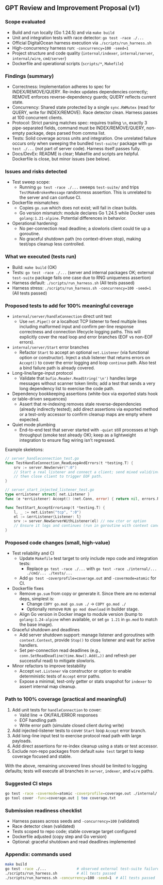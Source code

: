 ## GPT Review and Improvement Proposal (v1)

### Scope evaluated
- Build and run locally (Go 1.24.5) and via `make build`
- Unit and integration tests with race detector: `go test -race ./...`
- Official DigitalOcean harness execution via `./scripts/run_harness.sh`
- High-concurrency harness run: `-concurrency=100 -seed=1`
- Project structure and code quality (`internal/indexer`, `internal/server`, `internal/wire`, `cmd/server`)
- Dockerfile and operational scripts (`scripts/*`, `Makefile`)

### Findings (summary)
- Correctness: Implementation adheres to spec for INDEX/REMOVE/QUERY. Re-index updates dependencies correctly; REMOVE enforces reverse-dependency guards; QUERY reflects current state.
- Concurrency: Shared state protected by a single `sync.RWMutex` (read for QUERY, write for INDEX/REMOVE). Race detector clean. Harness passes at 100 concurrent clients.
- Protocol: Strict parsing matches spec: requires trailing `\n`, exactly 3 pipe-separated fields, command must be INDEX/REMOVE/QUERY, non-empty package, deps parsed from comma list.
- Tests: Solid coverage across units and integration. One unrelated failure occurs only when sweeping the bundled `test-suite/` package with `go test ./...` (not part of server code). Harness itself passes fully.
- Docs/DevEx: README is clear; Makefile and scripts are helpful. Dockerfile is close, but minor issues (see below).

### Issues and risks detected
- Test sweep scope:
  - Running `go test -race ./...` sweeps `test-suite/` and trips `TestMakeBrokenMessage` randomness assertion. This is unrelated to the server and can confuse CI.
- Dockerfile mismatches:
  - Copies `go.sum` which does not exist; will fail in clean builds.
  - Go version mismatch: module declares Go 1.24.5 while Docker uses `golang:1.21-alpine`. Potential differences in behavior.
- Operational hardening:
  - No per-connection read deadline; a slowloris client could tie up a goroutine.
  - No graceful shutdown path (no context-driven stop), making test/ops cleanup less controlled.

### What we executed (tests run)
- Build: `make build` (OK)
- Tests: `go test -race ./...` (server and internal packages OK; external `test-suite` package fails one case due to RNG uniqueness assertion)
- Harness default: `./scripts/run_harness.sh` (All tests passed)
- Harness stress: `./scripts/run_harness.sh -concurrency=100 -seed=1` (All tests passed)

### Proposed tests to add for 100% meaningful coverage
- `internal/server/handleConnection` direct unit test
  - Use `net.Pipe()` or a localhost TCP listener to feed multiple lines including malformed input and confirm per-line response correctness and connection lifecycle logging paths. This will explicitly cover the read loop and error branches (EOF vs non-EOF errors).
- `internal/server/Start` error branches
  - Refactor `Start` to accept an optional `net.Listener` (via functional option or constructor). Inject a stub listener that returns errors on `Accept()` to cover the error logging and loop `continue` path. Also test a bind failure path is already covered.
- Long-line/large-input protocol
  - Validate that `bufio.Reader.ReadString('\n')` handles large messages without scanner token limits; add a test that sends a very long dependency list to exercise the code path.
- Dependency bookkeeping assertions (white-box via exported stats hook or table-driven sequences)
  - Assert that re-indexing removes stale reverse-dependencies (already indirectly tested); add direct assertions via exported method or a test-only accessor to confirm cleanup maps are empty where expected.
- Quiet mode plumbing
  - End-to-end test that server started with `-quiet` still processes at high throughput (smoke test already OK); keep as a lightweight integration to ensure flag wiring isn’t regressed.

Example skeletons:

```go
// server_handleconnection_test.go
func TestHandleConnection_ReadLoopAndErrors(t *testing.T) {
    srv := server.NewServer(":0")
    // Start a real listener and connect a client; send mixed valid/invalid lines,
    // then close client to trigger EOF path.
}
```

```go
// server_start_injected_listener_test.go
type errListener struct{ net.Listener }
func (e *errListener) Accept() (net.Conn, error) { return nil, errors.New("accept-fail") }

func TestStart_AcceptErrorLoop(t *testing.T) {
    l, _ := net.Listen("tcp", ":0")
    el := &errListener{Listener: l}
    srv := server.NewServerWithListener(el) // new ctor or option
    // Ensure it logs and continues (run in goroutine with context cancel)
}
```

### Proposed code changes (small, high-value)
- Test reliability and CI
  - Update `Makefile` test target to only include repo code and integration tests:
    - Replace `go test -race ./...` with `go test -race ./internal/... ./cmd/... ./tests/...`
  - Add `go test -coverprofile=coverage.out` and `-covermode=atomic` for CI.
- Dockerfile fixes
  - Remove `go.sum` from copy or generate it. Since there are no external deps, simplest is:
    - Change `COPY go.mod go.sum ./` → `COPY go.mod ./`
    - Optionally remove `RUN go mod download` in builder stage.
  - Align Go version in Docker image to module version (bump to `golang:1.24-alpine` when available, or set `go 1.21` in `go.mod` to match the base image).
- Graceful shutdown and deadlines
  - Add server shutdown support: manage listener and goroutines with `context.Context`, provide `Stop()` to close listener and wait for active handlers.
  - Set per-connection read deadlines (e.g., `conn.SetReadDeadline(time.Now().Add(…))` and refresh per successful read) to mitigate slowloris.
- Minor refactors to improve testability
  - Accept `net.Listener` via constructor or option to enable deterministic tests of `Accept` error paths.
  - Expose a minimal, test-only getter or stats snapshot for `indexer` to assert internal map cleanup.

### Path to 100% coverage (practical and meaningful)
1. Add unit tests for `handleConnection` to cover:
   - Valid line → OK/FAIL/ERROR responses
   - EOF handling path
   - Write error path (simulate closed client during write)
2. Add injected-listener tests to cover `Start` loop `Accept` error branch.
3. Add long-line input test to exercise protocol read path with large payloads.
4. Add direct assertions for re-index cleanup using a stats or test accessor.
5. Exclude non-repo packages from default `make test` target to keep coverage focused and stable.

With the above, remaining uncovered lines should be limited to logging defaults; tests will execute all branches in `server`, `indexer`, and `wire` paths.

### Suggested CI steps
```bash
go test -race -covermode=atomic -coverprofile=coverage.out ./internal/... ./cmd/... ./tests/...
go tool cover -func=coverage.out | tee coverage.txt
```

### Submission readiness checklist
- Harness passes across seeds and `-concurrency=100` (validated)
- Race detector clean (validated)
- Tests scoped to repo code; stable coverage target configured
- Dockerfile adjusted (copy step and Go version)
- Optional: graceful shutdown and read deadlines implemented

### Appendix: commands used
```bash
make build
go test -race ./...              # observed external test-suite failure only
./scripts/run_harness.sh         # All tests passed
./scripts/run_harness.sh -concurrency=100 -seed=1  # All tests passed
```


